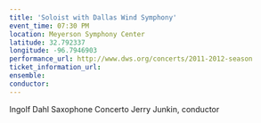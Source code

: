 ```yaml
---
title: 'Soloist with Dallas Wind Symphony'
event_time: 07:30 PM
location: Meyerson Symphony Center
latitude: 32.792337
longitude: -96.7946903
performance_url: http://www.dws.org/concerts/2011-2012-season
ticket_information_url: 
ensemble: 
conductor: 
---
```

Ingolf Dahl  Saxophone Concerto
Jerry Junkin, conductor